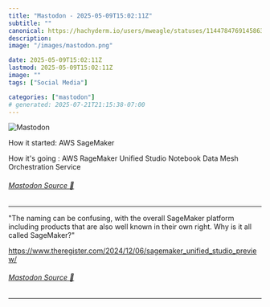 ```yaml
---
title: "Mastodon - 2025-05-09T15:02:11Z"
subtitle: ""
canonical: https://hachyderm.io/users/mweagle/statuses/114478476914586300
description:
image: "/images/mastodon.png"

date: 2025-05-09T15:02:11Z
lastmod: 2025-05-09T15:02:11Z
image: ""
tags: ["Social Media"]

categories: ["mastodon"]
# generated: 2025-07-21T21:15:38-07:00
---
```

![Mastodon](/images/mastodon.png)

<p>How it started: AWS SageMaker</p><p>How it&#39;s going : AWS RageMaker Unified Studio Notebook Data Mesh Orchestration Service</p>


###### [Mastodon Source 🐘](https://hachyderm.io/@mweagle/114478476914586300)

___

<p>&quot;The naming can be confusing, with the overall SageMaker platform including products that are also well known in their own right. Why is it all called SageMaker?&quot;</p><p><a href="https://www.theregister.com/2024/12/06/sagemaker_unified_studio_preview/" target="_blank" rel="nofollow noopener noreferrer" translate="no"><span class="invisible">https://www.</span><span class="ellipsis">theregister.com/2024/12/06/sag</span><span class="invisible">emaker_unified_studio_preview/</span></a></p>


###### [Mastodon Source 🐘](https://hachyderm.io/@mweagle/114478519189590353)

___
